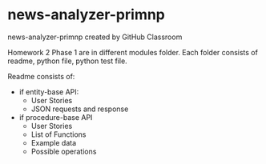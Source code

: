 # news-analyzer-primnp
news-analyzer-primnp created by GitHub Classroom

Homework 2 Phase 1 are in different modules folder. Each folder consists of readme, python file, python test file.

Readme consists of:
  * if entity-base API:
    * User Stories
    * JSON requests and response
  * if procedure-base API
    * User Stories
    * List of Functions
    * Example data
    * Possible operations
